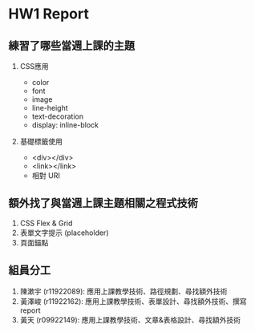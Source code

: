 # HW1 Report

## 練習了哪些當週上課的主題

1. CSS應用

   - color
   - font
   - image
   - line-height
   - text-decoration
   - display: inline-block

2. 基礎標籤使用

   - \<div>\</div>
   - \<link>\</link>
   - 相對 URI

## 額外找了與當週上課主題相關之程式技術

1. CSS Flex & Grid
2. 表單文字提示 (placeholder)
3. 頁面錨點


## 組員分工

1. 陳漱宇 (r11922089): 應用上課教學技術、路徑規劃、尋找額外技術
2. 黃澤峻 (r11922162): 應用上課教學技術、表單設計、尋找額外技術、撰寫 report
3. 黃天 (r09922149): 應用上課教學技術、文章&表格設計、尋找額外技術
